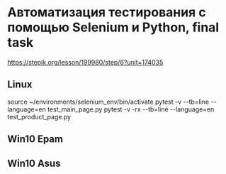 # Автоматизация тестирования с помощью Selenium и Python, final task

https://stepik.org/lesson/199980/step/6?unit=174035

## Linux 

source ~/environments/selenium_env/bin/activate
pytest -v --tb=line --language=en test_main_page.py
pytest -v -rx --tb=line --language=en test_product_page.py 

## Win10 Epam


## Win10 Asus

